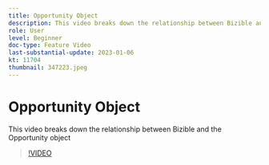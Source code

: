 ```yaml
---
title: Opportunity Object
description: This video breaks down the relationship between Bizible and the Opportunity object
role: User
level: Beginner
doc-type: Feature Video
last-substantial-update: 2023-01-06
kt: 11704
thumbnail: 347223.jpeg
---
```


# Opportunity Object

This video breaks down the relationship between Bizible and the Opportunity object

>[!VIDEO](https://video.tv.adobe.com/v/347223/?quality=12&learn=on)
